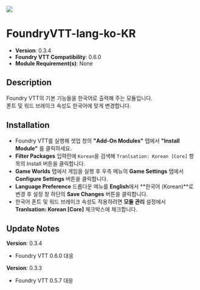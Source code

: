 ![](https://img.shields.io/badge/Foundry-v0.6.0-informational)

# FoundryVTT-lang-ko-KR

* **Version**: 0.3.4
* **Foundry VTT Compatibility**: 0.6.0
* **Module Requirement(s)**: None

## Description

Foundry VTT의 기본 기능들을 한국어로 출력해 주는 모듈입니다.  
폰트 및 워드 브레이크 속성도 한국어에 맞게 변경합니다.

## Installation

* Foundry VTT를 실행해 셋업 창의 **"Add-On Modules"** 탭에서 **"Install Module"** 를 클릭하세요.
* **Filter Packages** 입력란에 `Korean`을 검색해 `Tranlsation: Korean [Core]` 항목의 Install 버튼을 클릭합니다.
* **Game Worlds** 탭에서 게임을 실행 후 우측 메뉴의 **Game Settings** 탭에서 **Configure Settings** 버튼을 클릭합니다.
* **Language Preference** 드롭다운 메뉴를 **English**에서 **한국어 (Korean)**로 변경 후 설정 창 하단의 **Save Changes** 버튼을 클릭합니다.
* 한국어 폰트 및 워드 브레이크 속성도 적용하려면 **모듈 관리** 설정에서 **Tranlsation: Korean [Core]** 체크박스에 체크합니다.

## Update Notes

**Version**: 0.3.4

* Foundry VTT 0.6.0 대응

**Version**: 0.3.3

* Foundry VTT 0.5.7 대응
